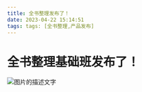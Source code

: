 ```yaml
---
title: 全书整理发布了！
date: 2023-04-22 15:14:51
tags: tags: [全书整理,产品发布]
---
```

# 全书整理基础班发布了！
![图片的描述文字]([baidu.com](https://www.baidu.com/img/PCtm_d9c8750bed0b3c7d089fa7d55720d6cf.png))